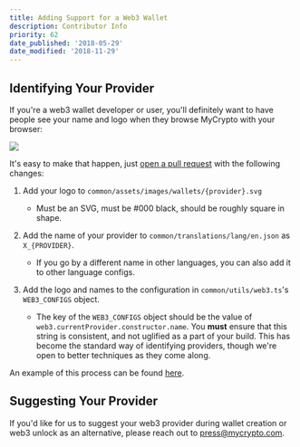 ```yaml
---
title: Adding Support for a Web3 Wallet
description: Contributor Info
priority: 62
date_published: '2018-05-29'
date_modified: '2018-11-29'
---
```


## Identifying Your Provider

If you're a web3 wallet developer or user, you'll definitely want to have people see your name and logo when they browse MyCrypto with your browser:

![](https://i.imgur.com/vsj1NqA.png)

It's easy to make that happen, just [open a pull request](https://github.com/MyCryptoHQ/MyCrypto) with the following changes:

1. Add your logo to `common/assets/images/wallets/{provider}.svg`
   * Must be an SVG, must be #000 black, should be roughly square in shape.

2. Add the name of your provider to `common/translations/lang/en.json` as `X_{PROVIDER}`.
   * If you go by a different name in other languages, you can also add it to other language configs.

3. Add the logo and names to the configuration in `common/utils/web3.ts`'s `WEB3_CONFIGS` object.
   * The key of the `WEB3_CONFIGS` object should be the value of `web3.currentProvider.constructor.name`. You **must** ensure that this string is consistent, and not uglified as a part of your build. This has become the standard way of identifying providers, though we're open to better techniques as they come along.
   
An example of this process can be found [here](https://github.com/MyCryptoHQ/MyCrypto/pull/2129).
   
## Suggesting Your Provider

If you'd like for us to suggest your web3 provider during wallet creation or web3 unlock as an alternative, please reach out to press@mycrypto.com.
